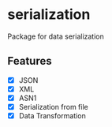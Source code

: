 # serialization

Package for data serialization


## Features
- [x] JSON
- [x] XML
- [x] ASN1
- [x] Serialization from file
- [x] Data Transformation